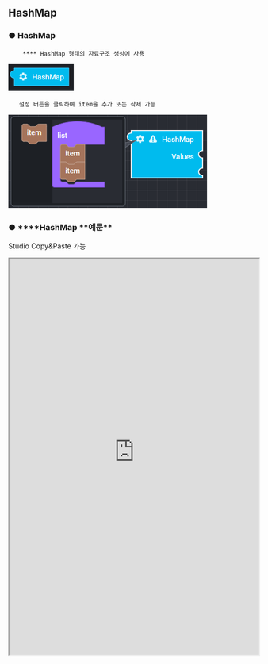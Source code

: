 ## HashMap

### ● HashMap

        **** HashMap 형태의 자료구조 생성에 사용

![](../../img/assets/image%20%2876%29.png)

       설정 버튼을 클릭하여 item을 추가 또는 삭제 가능

![](../../img/assets/image%20%2893%29.png)

### ● \***\*HashMap **예문\*\*
<p class='comment'>Studio Copy&Paste 가능</p>
<iframe
    src="https://d1sxhpvag16wqc.cloudfront.net/v3.1.0/hashmap/hashmap_example"
    width="100%"
    height="800px"
    allow=""
    sandbox="allow-scripts allow-same-origin"/>
<div class="display-pdf">
    <p><img src="../../img/assets/image%20%28166%29.png" alt="" /></p>
    <p><img src="../../img/assets/image%20%2853%29.pngg" alt="" /></p>
</div>

### ● \***\*HashMap **결과\*\*

```text
{
  "result": {
    "key01": "value01",
    "key02": "value02",
    "key03": "value03"
  }
}
```

